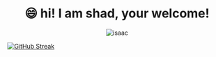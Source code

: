 <center>
  <h1>😄 hi! I am shad, your welcome!</h1>
</center>

<p align="center" > <img src="error 404.gif" alt="isaac" /> </p>

[![GitHub Streak](https://github-readme-streak-stats.herokuapp.com?user=git-shad&theme=dark&hide_border=true&card_width=1000&card_height=250)](https://git.io/streak-stats)